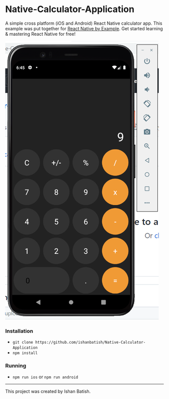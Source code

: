 # Native-Calculator-Application
A simple cross platform (iOS and Android) React Native calculator app. This example was put together for [React Native by Example](https://www.reactnativebyexample.com/). Get started learning & mastering React Native for free!

![Sample](./assets/Sample.png)

### Installation

- `git clone https://github.com/ishanbatish/Native-Calculator-Application`
- `npm install`

### Running

- `npm run ios` or `npm run android`

---

This project was created by Ishan Batish. 

